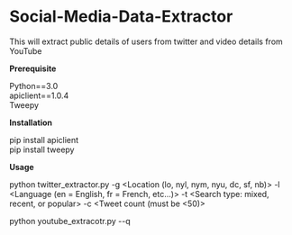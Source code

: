 # Social-Media-Data-Extractor
This will extract public details of users from twitter and video details from YouTube

<b>Prerequisite</b>

Python==3.0<br>
apiclient==1.0.4<br>
Tweepy<br>

<b>Installation</b>

pip install apiclient<br>
pip install tweepy

<b>Usage</b>

python twitter_extractor.py <search-term> -g <Location (lo, nyl, nym, nyu, dc, sf, nb)> -l <Language (en = English, fr = French, etc...)> -t <Search type: mixed, recent, or popular> -c <Tweet count (must be <50)>

python youtube_extracotr.py --q <search-term>

